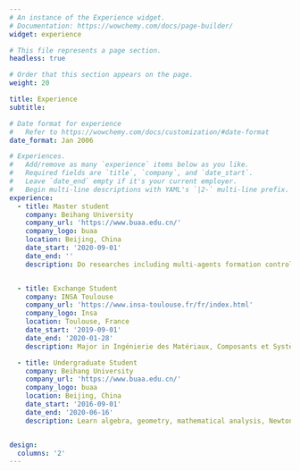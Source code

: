 ```yaml
---
# An instance of the Experience widget.
# Documentation: https://wowchemy.com/docs/page-builder/
widget: experience

# This file represents a page section.
headless: true

# Order that this section appears on the page.
weight: 20

title: Experience
subtitle:

# Date format for experience
#   Refer to https://wowchemy.com/docs/customization/#date-format
date_format: Jan 2006

# Experiences.
#   Add/remove as many `experience` items below as you like.
#   Required fields are `title`, `company`, and `date_start`.
#   Leave `date_end` empty if it's your current employer.
#   Begin multi-line descriptions with YAML's `|2-` multi-line prefix.
experience:
  - title: Master student
    company: Beihang University
    company_url: 'https://www.buaa.edu.cn/'
    company_logo: buaa
    location: Beijing, China
    date_start: '2020-09-01'
    date_end: ''
    description: Do researches including multi-agents formation control, artificial intelligent in robotics, simulation development, etc.


  - title: Exchange Student
    company: INSA Toulouse
    company_url: 'https://www.insa-toulouse.fr/fr/index.html'
    company_logo: Insa
    location: Toulouse, France
    date_start: '2019-09-01'
    date_end: '2020-01-28'
    description: Major in Ingénierie des Matériaux, Composants et Systèmes (IMACS). This pre-specialization develops skills in analog and digital electronics and the electronic command of systems. It treats microscopic and nanoscopic physics and physics of materials.It provides an introduction to the physics of electronic components and develops skills in material informatics including real-time control and setting up automatic measures.

  - title: Undergraduate Student
    company: Beihang University
    company_url: 'https://www.buaa.edu.cn/'
    company_logo: buaa
    location: Beijing, China
    date_start: '2016-09-01'
    date_end: '2020-06-16'
    description: Learn algebra, geometry, mathematical analysis, Newtonian mechanics, thermodynamics, automatic control, etc. 


design:
  columns: '2'
---
```

